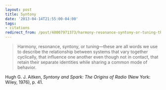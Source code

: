 ```yaml
---
layout: post 
title: Syntony 
date: '2013-04-14T21:55:00-04:00' 
tags: 
- citations 
redirect_from: /post/48007971373/harmony-resonance-syntony-or-tuning-these-are/
---
```


> Harmony, resonance, syntony, or tuning—these are all words we use to describe the relationship between systems that vary together cyclically, that influence one another even though not in contact, that retain their separate identities while sharing a common mode of behavior.

Hugh G. J. Aitken, *Syntony and Spark: The Origins of Radio* (New York: Wiley, 1976), p. 41.
